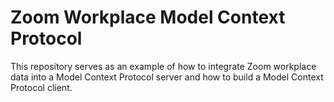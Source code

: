 # Zoom Workplace Model Context Protocol 

This repository serves as an example of how to integrate Zoom workplace data into a Model Context Protocol server and how to build a Model Context Protocol client.